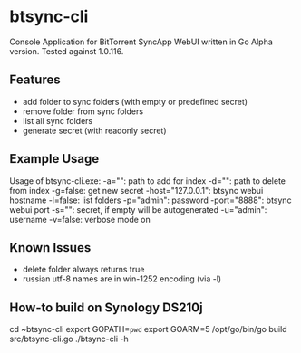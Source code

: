 btsync-cli
============

Console Application for BitTorrent SyncApp WebUI written in Go
Alpha version. Tested against 1.0.116.

Features
------
  * add folder to sync folders (with empty or predefined secret)
  * remove folder from sync folders
  * list all sync folders
  * generate secret (with readonly secret)

Example Usage
------

Usage of btsync-cli.exe:
  -a="":              path to add for index
  -d="":              path to delete from index
  -g=false:           get new secret
  -host="127.0.0.1":  btsync webui hostname
  -l=false:           list folders
  -p="admin":         password
  -port="8888":       btsync webui port
  -s="":              secret, if empty will be autogenerated
  -u="admin":         username
  -v=false:           verbose mode on


Known Issues
------
  * delete folder always returns true
  * russian utf-8 names are in win-1252 encoding (via -l)


How-to build on Synology DS210j
------
  cd ~btsync-cli
  export GOPATH=`pwd`
  export GOARM=5
  /opt/go/bin/go build src/btsync-cli.go
  ./btsync-cli -h